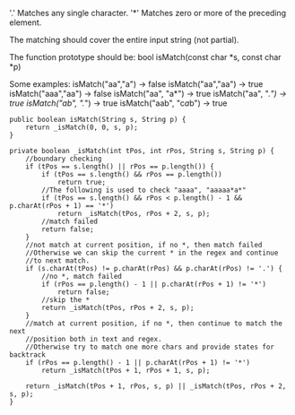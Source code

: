 '.' Matches any single character.
'*' Matches zero or more of the preceding element.

The matching should cover the entire input string (not partial).

The function prototype should be:
bool isMatch(const char *s, const char *p)

Some examples:
isMatch("aa","a") → false
isMatch("aa","aa") → true
isMatch("aaa","aa") → false
isMatch("aa", "a*") → true
isMatch("aa", ".*") → true
isMatch("ab", ".*") → true
isMatch("aab", "c*a*b") → true


```
public boolean isMatch(String s, String p) {
    return _isMatch(0, 0, s, p);
}

private boolean _isMatch(int tPos, int rPos, String s, String p) {
    //boundary checking
    if (tPos == s.length() || rPos == p.length()) {
        if (tPos == s.length() && rPos == p.length())
            return true;
        //The following is used to check "aaaa", "aaaaa*a*"
        if (tPos == s.length() && rPos < p.length() - 1 && p.charAt(rPos + 1) == '*')
            return _isMatch(tPos, rPos + 2, s, p);
        //match failed
        return false;
    }
    //not match at current position, if no *, then match failed
    //Otherwise we can skip the current * in the regex and continue
    //to next match.
    if (s.charAt(tPos) != p.charAt(rPos) && p.charAt(rPos) != '.') {
        //no *, match failed
        if (rPos == p.length() - 1 || p.charAt(rPos + 1) != '*') 
            return false;
        //skip the *
        return _isMatch(tPos, rPos + 2, s, p);
    }
    //match at current position, if no *, then continue to match the next
    //position both in text and regex.
    //Otherwise try to match one more chars and provide states for backtrack
    if (rPos == p.length() - 1 || p.charAt(rPos + 1) != '*') 
        return _isMatch(tPos + 1, rPos + 1, s, p);

    return _isMatch(tPos + 1, rPos, s, p) || _isMatch(tPos, rPos + 2, s, p);
}
```
